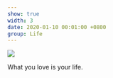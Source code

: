 ```yaml
---
show: true
width: 3
date: 2020-01-10 00:01:00 +0800
group: Life
---
```

<div>
  <img data-src="https://images.unsplash.com/photo-1536070800722-f1a29a336bc7?q=80&w=2970&auto=format&fit=crop&ixlib=rb-4.0.3&ixid=M3wxMjA3fDB8MHxwaG90by1wYWdlfHx8fGVufDB8fHx8fA%3D%3D" class="lazy w-100 rounded-top" src="{{ '/assets/images/empty_300x200.png' | relative_url }}">
  <div class="card-body">
    <p class="card-text">
      What you love is your life.
    </p>
  </div>
</div>
